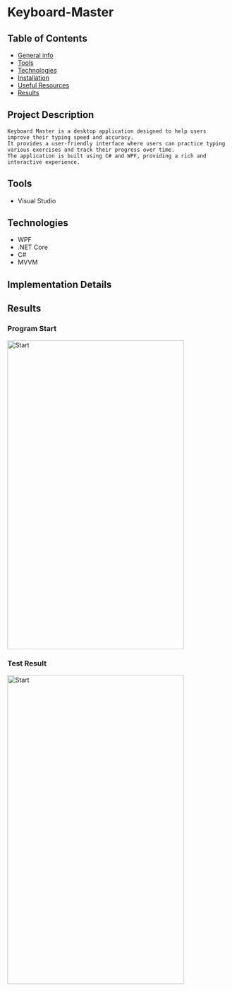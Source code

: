 # Keyboard-Master

## Table of Contents
* [General info](#general-info)
* [Tools](#tools)
* [Technologies](#technologies)
* [Installation](#installation)
* [Useful Resources](#useful-resources)
* [Results](#results)

## Project Description
    Keyboard Master is a desktop application designed to help users improve their typing speed and accuracy.
    It provides a user-friendly interface where users can practice typing various exercises and track their progress over time.
    The application is built using C# and WPF, providing a rich and interactive experience.
## Tools
* Visual Studio 
## Technologies
* WPF
* .NET Core
* C#
* MVVM

## Implementation Details

## Results

### Program Start 
<img src="https://github.com/jacekk024/Keyboard-Master/assets/45696277/fd0a0370-a5d2-4f2d-9b0b-f668657bee4f" alt="Start" width="400" height = "700"/>

### Test Result
<img src="https://github.com/jacekk024/Keyboard-Master/assets/45696277/ed0f695b-965e-4bd5-bbca-46e815952fd1" alt="Start" width="400" height = "700"/>


